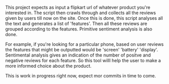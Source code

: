 This project expects as input a flipkart url of whatever product you're interested in. The script then crawls through and collects all the reviews given by users till now on the site. Once this is done, this script analyses all the text and generates a list of 'features'. Then all these reviews are grouped according to the features. Primitive sentiment analysis is also done.

For example, if you're looking for a particular phone, based on user reviews the features that might be outputted would be 'screen' 'battery' 'display'. Sentimental analysis gives an indication of the number of positve and negative reviews for each feature. So this tool willl help the user to make a more informed choice about the product.

This is work in progress right now, expect mor commits in time to come.
